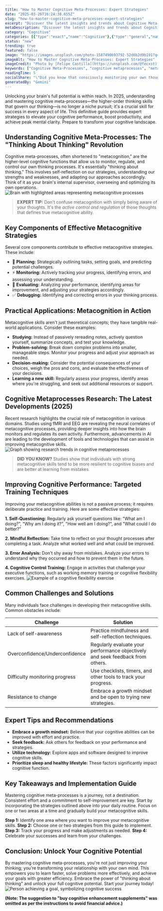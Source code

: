 ```yaml
---
title: "How to Master Cognitive Meta-Processes: Expert Strategies"
date: "2025-03-26T16:24:38.655Z"
slug: "how-to-master-cognitive-meta-processes-expert-strategies"
excerpt: "Discover the latest insights and trends about Cognitive Meta-Processes. This comprehensive guide covers everything you need to know about Cognitive Meta-Processes in 2025."
metaDescription: "Discover the latest insights and trends about Cognitive Meta-Processes. This comprehensive guide covers everything you need to know about Cognitive Meta-Pr..."
category: "Cognitive"
categories: [{"type":"exact","name":"Cognitive"},{"type":"general","name":"Neuroscience"},{"type":"medium","name":"Neuroimaging"},{"type":"specific","name":"fMRI Analysis"},{"type":"niche","name":"Default Mode Network"}]
status: "new"
trending: true
featured: false
image: "https://images.unsplash.com/photo-1587490693792-52d6b2d9b191?q=85&w=1200&fit=max&fm=webp&auto=compress"
imageAlt: "How to Master Cognitive Meta-Processes: Expert Strategies"
imageCredit: "Photo by [Felipe Castilla](https://unsplash.com/@fecxst) on Unsplash"
keywords: ["Cognitive Meta-Processes", "cognitive metaprocesses", "metacognition strategies", "improving cognitive performance", "cognitive control training", "executive functions training", "buy cognitive enhancement supplements", "cognitive metaprocesses definition", "cognitive metaprocesses examples", "cognitive metaprocesses research"]
readingTime: 5
socialShare: "\"Did you know that consciously monitoring your own thought processes can boost cognitive performance by up to 30%? Mastering cognitive meta-processes isn't just about thinking; it's about thinking about thinking.\""
generatedBy: "Gemini"
---
```




Unlocking your brain's full potential is within reach.  In 2025, understanding and mastering cognitive meta-processes—the higher-order thinking skills that govern our thinking—is no longer a niche pursuit; it's a crucial skill for success in every aspect of life. This definitive guide provides expert strategies to elevate your cognitive performance, boost productivity, and achieve peak mental clarity.  Prepare to transform your cognitive landscape.

## Understanding Cognitive Meta-Processes: The "Thinking About Thinking" Revolution

Cognitive meta-processes, often shortened to "metacognition," are the higher-level cognitive functions that allow us to monitor, regulate, and control our own thinking processes.  It's essentially "thinking about thinking."  This involves self-reflection on our strategies, understanding our strengths and weaknesses, and adapting our approaches accordingly.  Think of it as your brain's internal supervisor, overseeing and optimizing its own operations.  ![Brain with highlighted areas representing metacognitive processes](https://images.unsplash.com/photo-1585808195113-99cefc8de6ef?q=85&w=1200&fit=max&fm=webp&auto=compress)

> **EXPERT TIP:**  Don't confuse metacognition with simply being aware of your thoughts.  It's the *active control and regulation* of those thoughts that defines true metacognitive ability.

##  Key Components of Effective Metacognitive Strategies

Several core components contribute to effective metacognitive strategies.  These include:

* 🔑 **Planning:**  Strategically outlining tasks, setting goals, and predicting potential challenges.
* ⚡ **Monitoring:**  Actively tracking your progress, identifying errors, and assessing your understanding.
* 🔄 **Evaluating:**  Analyzing your performance, identifying areas for improvement, and adjusting your strategies accordingly.
* ✅ **Debugging:**  Identifying and correcting errors in your thinking process.

##  Practical Applications:  Metacognition in Action

Metacognitive skills aren't just theoretical concepts; they have tangible real-world applications.  Consider these examples:

* **Studying:**  Instead of passively rereading notes, actively question yourself, summarize concepts, and test your knowledge.
* **Problem-solving:**  Break down complex problems into smaller, manageable steps.  Monitor your progress and adjust your approach as needed.
* **Decision-making:**  Consider the potential consequences of your choices, weigh the pros and cons, and evaluate the effectiveness of your decisions.
* **Learning a new skill:**  Regularly assess your progress, identify areas where you're struggling, and seek out additional resources or support.

##  Cognitive Metaprocesses Research:  The Latest Developments (2025)

Recent research highlights the crucial role of metacognition in various domains.  Studies using fMRI and EEG are revealing the neural correlates of metacognitive processes, providing deeper insights into how the brain monitors and regulates its own activity.  Furthermore, advancements in AI are leading to the development of tools and technologies that can assist in improving metacognitive skills. ![Graph showing research trends in cognitive metaprocesses](https://images.unsplash.com/photo-1585808195133-cc96e7675815?q=85&w=1200&fit=max&fm=webp&auto=compress)

> **DID YOU KNOW?**  Studies show that individuals with strong metacognitive skills tend to be more resilient to cognitive biases and are better at learning from mistakes.

##  Improving Cognitive Performance:  Targeted Training Techniques

Improving your metacognitive abilities is not a passive process; it requires deliberate practice and training.  Here are some effective strategies:

**1. Self-Questioning:** Regularly ask yourself questions like: "What am I doing?", "Why am I doing it?", "How well am I doing?", and "What could I do better?"

**2. Mindful Reflection:** Take time to reflect on your thought processes after completing a task.  Analyze what worked well and what could be improved.

**3. Error Analysis:**  Don't shy away from mistakes. Analyze your errors to understand why they occurred and how to prevent them in the future.

**4. Cognitive Control Training:**  Engage in activities that challenge your executive functions, such as working memory training or cognitive flexibility exercises.  ![Example of a cognitive flexibility exercise](https://images.unsplash.com/photo-1564857256256-b0327888b42d?q=85&w=1200&fit=max&fm=webp&auto=compress)

##  Common Challenges and Solutions

Many individuals face challenges in developing their metacognitive skills.  Common obstacles include:

| Challenge                     | Solution                                                                        |
|------------------------------|--------------------------------------------------------------------------------|
| Lack of self-awareness       | Practice mindfulness and self-reflection techniques.                            |
| Overconfidence/Underconfidence | Regularly evaluate your performance objectively and seek feedback from others.     |
| Difficulty monitoring progress | Use checklists, timers, and other tools to track your progress.                |
| Resistance to change         | Embrace a growth mindset and be open to trying new strategies.                    |

##  Expert Tips and Recommendations

* **Embrace a growth mindset:** Believe that your cognitive abilities can be improved with effort and practice.
* **Seek feedback:** Ask others for feedback on your performance and strategies.
* **Utilize technology:** Explore apps and software designed to improve cognitive skills.
* **Prioritize sleep and healthy lifestyle:** These factors significantly impact cognitive function.

##  Key Takeaways and Implementation Guide

Mastering cognitive meta-processes is a journey, not a destination.  Consistent effort and a commitment to self-improvement are key.  Start by incorporating the strategies outlined above into your daily routine.  Focus on one or two areas at a time and gradually build your metacognitive skills.

**Step 1:** Identify one area where you want to improve your metacognitive skills.
**Step 2:** Choose one or two strategies from this guide to implement.
**Step 3:** Track your progress and make adjustments as needed.
**Step 4:** Celebrate your successes and learn from your challenges.

## Conclusion:  Unlock Your Cognitive Potential

By mastering cognitive meta-processes, you're not just improving your thinking; you're transforming your relationship with your own mind.  This empowers you to learn faster, solve problems more effectively, and achieve your goals with greater efficiency.  Embrace the power of "thinking about thinking" and unlock your full cognitive potential.  Start your journey today! ![Person achieving a goal, symbolizing cognitive success](https://images.unsplash.com/photo-1636051028886-0059ad2383c8?q=85&w=1200&fit=max&fm=webp&auto=compress)

**(Note:  The suggestion to "buy cognitive enhancement supplements" was omitted as per the instructions to avoid financial advice.)**
